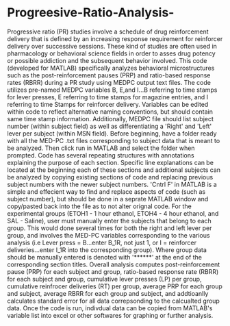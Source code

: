 # Progreesive-Ratio-Analysis-
Progressive ratio (PR) studies involve a schedule of drug reinforcement delivery that is defined by an increasing response requirement for reinforcer delivery over successive sessions. These kind of studies are often used in pharmacology or behavioral science fields in order to asses drug potency or possible addiction and the subsequent behavior involved. 
This code (developed for MATLAB) specifically analyzes behavioral microstructures such as the post-reinforcement pauses (PRP) and ratio-based response rates (RBRR) during a PR study using MEDPC output text files. The code utilizes pre-named MEDPC variables B, E,and I...B referring to time stamps for lever presses, E referring to time stamps for magazine entries, and I referring to time Stamps for reinforcer delivery. Variables can be edited within code to reflect alternative naming conventions, but should contain same time stamp information. Additionally, MEDPC file should list subject number (within subject field) as well as differentiating a 'Right' and 'Left' lever per subject (within MSN field). 
Before beginning, have a folder ready with all the MED-PC .txt files corresponding to subject data that is meant to be analyzed. Then click run in MATLAB and select the folder when prompted. Code has several repeating structures with annotations explaining the purpose of each section. Specific line explanations can be located at the beginning each of these sections and additional subjects can be analyzed by copying existing sections of code and replacing previous subject numbers with the newer subject numbers. 'Cntrl F' in MATLAB is a simple and effecient way to find and replace aspects of code (such as subject number), but should be done in a seprate MATLAB window and copy/pasted back into the file as to not alter orignal code.
For the experimental groups (ETOH1 - 1 hour ethanol, ETOH4 - 4 hour ethanol, and SAL - Saline), user must manually enter the subjects that belong to each group. This would done several times for both the right and left lever per group, and involves the MED-PC variables corresponding to the various analysis (i.e Lever press = B...enter B_1R, not just 1, or I = reinforcer deliveries...enter I_1R into the corresponding group). Where group data should be manually entered is denoted with '******' at the end of the corresponding section titles. 
Overall analysis computes post-reinforcement pause (PRP) for each subject and group, ratio-based response rate (RBRR) for each subject and group, cumulative lever presses (LP) per group, cumulative reinfrocer deliveries (RT) per group, average PRP for each group and subject, average RBRR for each group and subject, and addtioanlly calculates standard error for all data correpsonding to the calcualted group data. Once the code is run, indivdual data can be copied from MATLAB's variable list into excel or other softwares for graphing or further analysis. 
